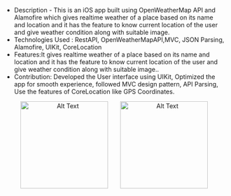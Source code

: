 * Description - This is an iOS app built using OpenWeatherMap API and Alamofire which gives realtime weather of a place based on its name and location and it has the feature to know current location of the user and give weather condition along with suitable image.
* Technologies Used : RestAPI, OpenWeatherMapAPI,MVC, JSON Parsing, Alamofire, UIKit, CoreLocation
* Features:It gives realtime weather of a place based on its name and location and it has the feature to know current location of the user and give weather condition along with suitable image..
* Contribution: Developed the User interface using UIKit, Optimized the app for smooth experience, followed MVC design pattern, API Parsing, Use the features of CoreLocation like GPS Coordinates.
<p align="center">
  <img src="https://github.com/user-attachments/assets/c17bb4d2-086e-4680-978a-e2365a131f1b" alt="Alt Text" width="200"/>
  &nbsp;&nbsp;&nbsp;&nbsp;&nbsp;
  <img src="https://github.com/user-attachments/assets/b4a066fa-9b9f-4c39-8393-b096eed55b4f" alt="Alt Text" width="200"/>
 </p>





